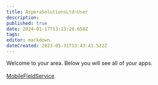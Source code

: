 ```yaml
---
title: AsperaSolutionsLtd~User
description: 
published: true
date: 2024-01-17T13:23:29.658Z
tags: 
editor: markdown
dateCreated: 2023-05-31T13:43:41.522Z
---
```


Welcome to your area. Below you will see all of your apps.<br><br>[MobileFieldService](/Apps/MobileFieldService)<br>